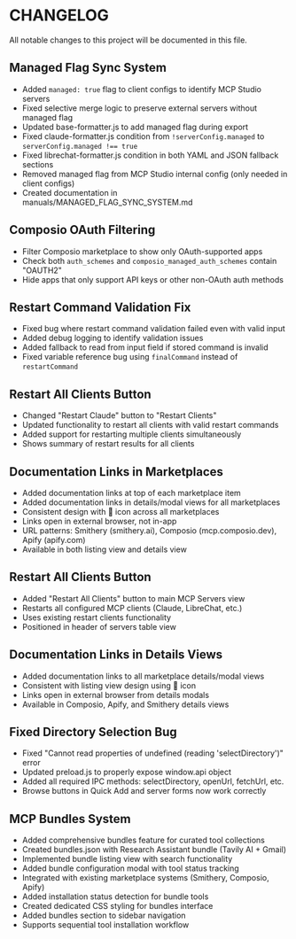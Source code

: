 # CHANGELOG

All notable changes to this project will be documented in this file.

## Managed Flag Sync System
- Added `managed: true` flag to client configs to identify MCP Studio servers
- Fixed selective merge logic to preserve external servers without managed flag
- Updated base-formatter.js to add managed flag during export
- Fixed claude-formatter.js condition from `!serverConfig.managed` to `serverConfig.managed !== true`
- Fixed librechat-formatter.js condition in both YAML and JSON fallback sections
- Removed managed flag from MCP Studio internal config (only needed in client configs)
- Created documentation in manuals/MANAGED_FLAG_SYNC_SYSTEM.md

## Composio OAuth Filtering
- Filter Composio marketplace to show only OAuth-supported apps
- Check both `auth_schemes` and `composio_managed_auth_schemes` contain "OAUTH2"
- Hide apps that only support API keys or other non-OAuth auth methods

## Restart Command Validation Fix
- Fixed bug where restart command validation failed even with valid input
- Added debug logging to identify validation issues
- Added fallback to read from input field if stored command is invalid
- Fixed variable reference bug using `finalCommand` instead of `restartCommand`

## Restart All Clients Button
- Changed "Restart Claude" button to "Restart Clients" 
- Updated functionality to restart all clients with valid restart commands
- Added support for restarting multiple clients simultaneously
- Shows summary of restart results for all clients

## Documentation Links in Marketplaces
- Added documentation links at top of each marketplace item
- Added documentation links in details/modal views for all marketplaces
- Consistent design with 📖 icon across all marketplaces
- Links open in external browser, not in-app
- URL patterns: Smithery (smithery.ai), Composio (mcp.composio.dev), Apify (apify.com)
- Available in both listing view and details view

## Restart All Clients Button
- Added "Restart All Clients" button to main MCP Servers view
- Restarts all configured MCP clients (Claude, LibreChat, etc.)
- Uses existing restart clients functionality
- Positioned in header of servers table view

## Documentation Links in Details Views
- Added documentation links to all marketplace details/modal views
- Consistent with listing view design using 📖 icon
- Links open in external browser from details modals
- Available in Composio, Apify, and Smithery details views

## Fixed Directory Selection Bug
- Fixed "Cannot read properties of undefined (reading 'selectDirectory')" error
- Updated preload.js to properly expose window.api object
- Added all required IPC methods: selectDirectory, openUrl, fetchUrl, etc.
- Browse buttons in Quick Add and server forms now work correctly

## MCP Bundles System
- Added comprehensive bundles feature for curated tool collections
- Created bundles.json with Research Assistant bundle (Tavily AI + Gmail)
- Implemented bundle listing view with search functionality
- Added bundle configuration modal with tool status tracking
- Integrated with existing marketplace systems (Smithery, Composio, Apify)
- Added installation status detection for bundle tools
- Created dedicated CSS styling for bundles interface
- Added bundles section to sidebar navigation
- Supports sequential tool installation workflow
